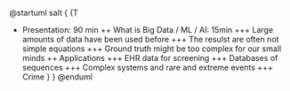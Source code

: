 @startuml
salt
{
{T
 + Presentation: 90 min
 ++ What is Big Data / ML / AI: 15min
 +++ Large amounts of data have been used before
 +++ The resulst are often not simple equations
 +++ Ground truth might be too complex for our small minds
 ++ Applications
 +++ EHR data for screening
 +++ Databases of sequences
 +++ Complex systems and rare and extreme events
 +++ Crime
 }
}
@enduml